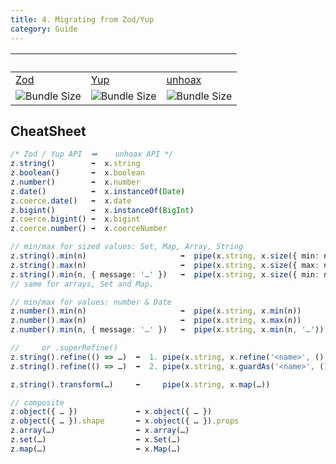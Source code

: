 ```yaml
---
title: 4. Migrating from Zod/Yup
category: Guide
---
```


| &nbsp; | &nbsp; | &nbsp; |
| --- | --- | --- |
| [Zod](https://www.npmjs.com/package/zod) | [Yup](https://www.npmjs.com/package/yup) | [unhoax](https://www.npmjs.com/package/unhoax) |
| ![Bundle Size](https://deno.bundlejs.com/badge?q=zod&treeshake=[{+z+}]) | ![Bundle Size](https://deno.bundlejs.com/badge?q=yup&treeshake=[*]) | ![Bundle Size](https://deno.bundlejs.com/badge?q=unhoax&treeshake=[{+x+}]) |

## CheatSheet


```ts
/* Zod / Yup API  ➡    unhoax API */
z.string()        ➡  x.string
z.boolean()       ➡  x.boolean
z.number()        ➡  x.number
z.date()          ➡  x.instanceOf(Date)
z.coerce.date()   ➡  x.date
z.bigint()        ➡  x.instanceOf(BigInt)
z.coerce.bigint() ➡  x.bigint
z.coerce.number() ➡  x.coerceNumber

// min/max for sized values: Set, Map, Array, String
z.string().min(n)                     ➡  pipe(x.string, x.size({ min: n }))
z.string().max(n)                     ➡  pipe(x.string, x.size({ max: n }))
z.string().min(n, { message: '…' })   ➡  pipe(x.string, x.size({ min: n, reason: '…' }))
// same for arrays, Set and Map.

// min/max for values: number & Date
z.number().min(n)                     ➡  pipe(x.string, x.min(n))
z.number().max(n)                     ➡  pipe(x.string, x.max(n))
z.number().min(n, { message: '…' })   ➡  pipe(x.string, x.min(n, '…'))

//     or .superRefine()
z.string().refine(() => …)  ➡  1. pipe(x.string, x.refine('<name>', () => …))
z.string().refine(() => …)  ➡  2. pipe(x.string, x.guardAs('<name>', () => …))

z.string().transform(…)     ➡     pipe(x.string, x.map(…))

// composite
z.object({ … })             ➡ x.object({ … })
z.object({ … }).shape       ➡ x.object({ … }).props
z.array(…)                  ➡ x.array(…)
z.set(…)                    ➡ x.Set(…)
z.map(…)                    ➡ x.Map(…)
```
